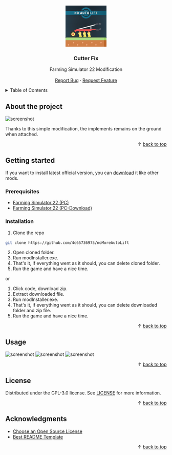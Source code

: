 <div id='top'></div>
<br/>
<div align='center'>
    <a href='https://github.com/4c65736975/noMoreAutoLift'>
        <img src='screenshots/icon.png' alt='Logo' width='128' height='128'>
    </a>
    <h3>Cutter Fix</h3>
    <p>
        Farming Simulator 22 Modification
        <br />
        <br />
        <a href='https://github.com/4c65736975/noMoreAutoLift/issues'>Report Bug</a>
        ·
        <a href='https://github.com/4c65736975/noMoreAutoLift/issues'>Request Feature</a>
    </p>
</div>
<details>
    <summary>Table of Contents</summary>
    <ol>
        <li>
            <a href="#about-the-project">About The Project</a>
        </li>
        <li>
            <a href="#getting-started">Getting Started</a>
            <ul>
                <li>
                    <a href="#prerequisites">Prerequisites</a>
                </li>
                <li>
                    <a href="#installation">Installation</a>
                </li>
            </ul>
        </li>
        <li>
            <a href="#usage">Usage</a>
        </li>
        <li>
            <a href="#license">License</a>
        </li>
        <li>
            <a href="#acknowledgments">Acknowledgments</a>
        </li>
    </ol>
</details>

## About the project

<img src='screenshots/screenShot (1).png' alt='screenshot'>

Thanks to this simple modification, the implements remains on the ground when attached.

<p align="right">&#x2191 <a href="#top">back to top</a></p>

## Getting started

If you want to install latest official version, you can [download](https://www.farming-simulator.com/mod.php?lang=pl&country=pl&mod_id=252193&title=fs2022) it like other mods.
<br/>

### Prerequisites

* [Farming Simulator 22 (PC)](https://www.farming-simulator.com/buy-now.php?platform=pc&code=DANIO)
* [Farming Simulator 22 (PC-Download)](https://www.farming-simulator.com/buy-now.php?platform=pcdigital&code=DANIO)

### Installation

1. Clone the repo
```sh
git clone https://github.com/4c65736975/noMoreAutoLift
```
2. Open cloned folder.
3. Run modInstaller.exe.
4. That's it, if everything went as it should, you can delete cloned folder.
5. Run the game and have a nice time.

or

1. Click code, download zip.
2. Extract downloaded file.
3. Run modInstaller.exe.
4. That's it, if everything went as it should, you can delete downloaded folder and zip file.
5. Run the game and have a nice time.

<p align="right">&#x2191 <a href="#top">back to top</a></p>

## Usage

<img src='screenshots/screenShot (2).png' alt='screenshot'>
<img src='screenshots/screenShot (3).png' alt='screenshot'>
<img src='screenshots/screenShot (4).png' alt='screenshot'>

<p align="right">&#x2191 <a href="#top">back to top</a></p>

## License

Distributed under the GPL-3.0 license. See [LICENSE](https://github.com/4c65736975/noMoreAutoLift/blob/main/LICENSE) for more information.

<p align="right">&#x2191 <a href="#top">back to top</a></p>

## Acknowledgments

* [Choose an Open Source License](https://choosealicense.com)
* [Best README Template](https://github.com/othneildrew/Best-README-Template)

<p align="right">&#x2191 <a href="#top">back to top</a></p>
